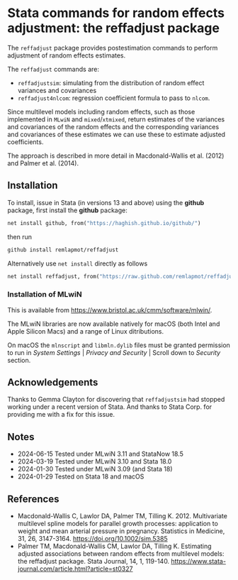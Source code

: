 # Stata commands for random effects adjustment: the reffadjust package

The `reffadjust` package provides postestimation commands to perform adjustment of random effects estimates.

The `reffadjust` commands are:

- `reffadjustsim`: simulating from the distribution of random effect variances and covariances
- `reffadjust4nlcom`: regression coefficient formula to pass to `nlcom`.

Since multilevel models including random effects, such as those implemented in `MLwiN` and `mixed`/`xtmixed`, return estimates of the variances and covariances of the random effects and the corresponding variances and covariances of these estimates we can use these to estimate adjusted coefficients.

The approach is described in more detail in Macdonald-Wallis et al. (2012) and Palmer et al. (2014).

## Installation

To install, issue in Stata (in versions 13 and above) using the **github** package, first install the **github** package:

```stata
net install github, from("https://haghish.github.io/github/")
```

then run

```stata
github install remlapmot/reffadjust
```

Alternatively use `net install` directly as follows

```stata
net install reffadjust, from("https://raw.github.com/remlapmot/reffadjust/master/")
```

### Installation of MLwiN

This is available from <https://www.bristol.ac.uk/cmm/software/mlwin/>.

The MLwiN libraries are now available natively for macOS (both Intel and Apple Silicon Macs) and a range of Linux ditributions.

On macOS the `mlnscript` and `libmln.dylib` files must be granted permission to run in _System Settings_ | _Privacy and Security_ | Scroll down to _Security_ section.

## Acknowledgements

Thanks to Gemma Clayton for discovering that `reffadjustsim` had stopped working under a recent version of Stata. And thanks to Stata Corp. for providing me with a fix for this issue.

## Notes

- 2024-06-15 Tested under MLwiN 3.11 and StataNow 18.5
- 2024-03-19 Tested under MLwiN 3.10 and Stata 18.0
- 2024-01-30 Tested under MLwiN 3.09 (and Stata 18)
- 2024-01-29 Tested on Stata 18 and macOS

## References

- Macdonald-Wallis C, Lawlor DA, Palmer TM, Tilling K. 2012. Multivariate multilevel spline models for parallel growth processes: application to weight and mean arterial pressure in pregnancy. Statistics in Medicine, 31, 26, 3147-3164. <https://doi.org/10.1002/sim.5385>
- Palmer TM, Macdonald-Wallis CM, Lawlor DA, Tilling K. Estimating adjusted associations between random effects from multilevel models: the reffadjust package. Stata Journal, 14, 1, 119-140. <https://www.stata-journal.com/article.html?article=st0327>
